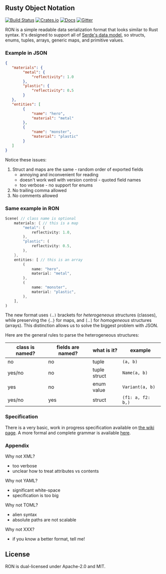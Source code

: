 ## Rusty Object Notation

[![Build Status](https://travis-ci.org/ron-rs/ron.svg?branch=master)](https://travis-ci.org/ron-rs/ron)
[![Crates.io](https://img.shields.io/crates/v/ron.svg)](https://crates.io/crates/ron)
[![Docs](https://docs.rs/ron/badge.svg)](https://docs.rs/ron)
[![Gitter](https://badges.gitter.im/ron-rs/ron.svg)](https://gitter.im/ron-rs/ron)

RON is a simple readable data serialization format that looks similar to Rust syntax.
It's designed to support all of [Serde's data model](https://serde.rs/data-model.html), so
structs, enums, tuples, arrays, generic maps, and primitive values.

### Example in JSON

```json
{
   "materials": {
        "metal": {
            "reflectivity": 1.0
        },
        "plastic": {
            "reflectivity": 0.5
        }
   },
   "entities": [
        {
            "name": "hero",
            "material": "metal"
        },
        {
            "name": "monster",
            "material": "plastic"
        }
   ]
}
```

Notice these issues:
  1. Struct and maps are the same
    - random order of exported fields
      - annoying and inconvenient for reading
      - doesn't work well with version control
    - quoted field names
      - too verbose
    - no support for enums
  2. No trailing comma allowed
  3. No comments allowed

### Same example in RON

```rust
Scene( // class name is optional
    materials: { // this is a map
        "metal": (
            reflectivity: 1.0,
        ),
        "plastic": (
            reflectivity: 0.5,
        ),
    },
    entities: [ // this is an array
        (
            name: "hero",
            material: "metal",
        ),
        (
            name: "monster",
            material: "plastic",
        ),
    ],
)
```

The new format uses `(`..`)` brackets for *heterogeneous* structures (classes),
while preserving the `{`..`}` for maps, and `[`..`]` for *homogeneous* structures (arrays).
This distinction allows us to solve the biggest problem with JSON.

Here are the general rules to parse the heterogeneous structures:

| class is named? | fields are named? | what is it?               | example             |
| --------------- | ------------------| ------------------------- | ------------------- |
| no              | no                | tuple                     | `(a, b)`            |
| yes/no          | no                | tuple struct              | `Name(a, b)`        |
| yes             | no                | enum value                | `Variant(a, b)`     |
| yes/no          | yes               | struct                    | `(f1: a, f2: b,)`   |

### Specification

There is a very basic, work in progress specification available on
[the wiki page](https://github.com/ron-rs/ron/wiki/Specification).
A more formal and complete grammar is available [here](docs/grammar.md).

### Appendix

Why not XML?
  - too verbose
  - unclear how to treat attributes vs contents

Why not YAML?
  - significant white-space 
  - specification is too big

Why not TOML?
  - alien syntax
  - absolute paths are not scalable

Why not XXX?
  - if you know a better format, tell me!

## License

RON is dual-licensed under Apache-2.0 and MIT.

